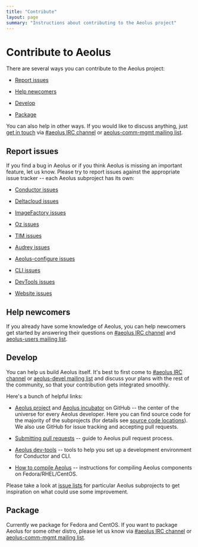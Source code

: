 ```yaml
---
title: "Contribute"
layout: page
summary: "Instructions about contributing to the Aeolus project"
---
```


Contribute to Aeolus
====================

There are several ways you can contribute to the Aeolus project:

* [Report issues](#report-issues)

* [Help newcomers](#help-newcomers)

* [Develop](#develop)

* [Package](#package)

You can also help in other ways. If you would like to discuss anything, just [get in
touch](contact.html) via [#aeolus IRC channel](irc://irc.freenode.net/aeolus)
or [aeolus-comm-mgmt mailing list](http://lists.fedorahosted.org/mailman/listinfo/aeolus-comm-mgmt).


Report issues
-------------

If you find a bug in Aeolus or if you think Aeolus is missing an important
feature, let us know. Please try to report issues against the appropriate issue
tracker -- each Aeolus subproject has its own:

* [Conductor issues](https://github.com/aeolusproject/conductor/issues?state=open)

* [Deltacloud issues](https://issues.apache.org/jira/browse/DTACLOUD#selectedTab=com.atlassian.jira.plugin.system.project%3Aissues-panel)

* [ImageFactory issues](https://github.com/aeolusproject/imagefactory/issues?state=open)

* [Oz issues](https://github.com/clalancette/oz/issues?state=open)

* [TIM issues](https://github.com/aeolus-incubator/tim/issues?state=open)

* [Audrey issues](https://github.com/aeolusproject/audrey/issues?state=open)

* [Aeolus-configure issues](https://github.com/aeolusproject/aeolus-configure/issues?state=open)

* [CLI issues](https://github.com/aeolus-incubator/thor-cli/issues?state=open)

* [DevTools issues](https://github.com/aeolus-incubator/dev-tools/issues?state=open)

* [Website issues](https://github.com/aeolusproject/aeolusproject.github.com/issues?state=open)


Help newcomers
--------------

If you already have some knowledge of Aeolus, you can help newcomers get
started by answering their questions on [#aeolus IRC
channel](irc://irc.freenode.net/aeolus) and [aeolus-users mailing
list](http://lists.fedorahosted.org/mailman/listinfo/aeolus-users).


Develop
-------

You can help us build Aeolus itself. It's best to first come to [#aeolus IRC
channel](irc://irc.freenode.net/aeolus) or [aeolus-devel mailing
list](http://lists.fedorahosted.org/mailman/listinfo/aeolus-devel) and discuss
your plans with the rest of the community, so that your contribution gets
integrated smoothly.

Here's a bunch of helpful links:

* [Aeolus project](https://github.com/aeolusproject) and [Aeolus
  incubator](https://github.com/aeolus-incubator) on GitHub -- the center of
  the universe for every Aeolus developer. Here you can find source code for
  the majority of the subprojects (for details see [source code
  locations](source.html)). We also use GitHub for issue tracking and accepting
  pull requests.

* [Submitting pull requests](pull_requests.html) -- guide to Aeolus pull request process.

* [Aeolus dev-tools](https://github.com/aeolus-incubator/dev-tools) -- tools to
  help you set up a development environment for Conductor and CLI.

* [How to compile Aeolus](compiling.html) -- instructions for compiling Aeolus
  components on Fedora/RHEL/CentOS.

Please take a look at [issue lists](#report-issues) for particular Aeolus
subprojects to get inspiration on what could use some improvement.


Package
-------

Currently we package for Fedora and CentOS. If you want to package
Aeolus for some other distro, please let us know via [#aeolus IRC
channel](irc://irc.freenode.net/aeolus) or [aeolus-comm-mgmt mailing
list](http://lists.fedorahosted.org/mailman/listinfo/aeolus-comm-mgmt).

